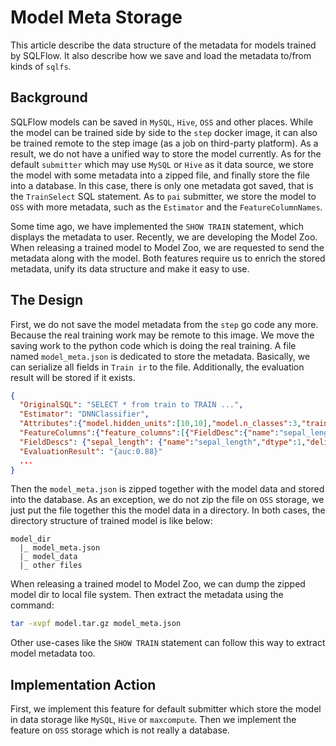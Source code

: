 # Model Meta Storage

This article describe the data structure of the metadata for models trained by SQLFlow.  It also describe how we save and load the metadata to/from kinds of `sqlfs`.

## Background
SQLFlow models can be saved in `MySQL`, `Hive`, `OSS` and other places.  While the model can be trained side by side to the `step` docker image, it can also be trained remote to the step image (as a job on third-party platform).  As a result, we do not have a unified way to store the model currently.  As for the default `submitter` which may use `MySQL` or `Hive` as it data source, we store the model with some metadata into a zipped file, and finally store the file into a database.  In this case, there is only one metadata got saved, that is the `TrainSelect` SQL statement.  As to `pai` submitter, we store the model to `OSS` with more metadata, such as the `Estimator` and the `FeatureColumnNames`.

Some time ago, we have implemented the `SHOW TRAIN` statement, which displays the metadata to user.  Recently, we are developing the Model Zoo.  When releasing a trained model to Model Zoo, we are requested to send the metadata along with the model.  Both features require us to enrich the stored metadata, unify its data structure and make it easy to use.

## The Design
First, we do not save the model metadata from the `step` go code any more.  Because the real training work may be remote to this image.  We move the saving work to the python code which is doing the real training.  A file named `model_meta.json` is dedicated to store the metadata.  Basically, we can serialize all fields in `Train ir` to the file.  Additionally, the evaluation result will be stored if it exists.
```json
{
  "OriginalSQL": "SELECT * from train to TRAIN ...",
  "Estimator": "DNNClassifier",
  "Attributes":{"model.hidden_units":[10,10],"model.n_classes":3,"train.batch_size":1},
  "FeatureColumns":{"feature_columns":[{"FieldDesc":{"name":"sepal_length","dtype":1,"delimiter":"","shape":[1],"is_sparse":false,"vocabulary":null,"MaxID":0}}]},
  "FieldDescs": {"sepal_length": {"name":"sepal_length","dtype":1,"delimiter":"","shape":[1],"is_sparse":false,"vocabulary":null,"MaxID":0}},
  "EvaluationResult": "{auc:0.88}"
  ...
}

```
Then the `model_meta.json` is zipped together with the model data and stored into the database.  As an exception, we do not zip the file on `OSS` storage, we just put the file together this the model data in a directory. In both cases, the directory structure of trained model is like below:
```text
model_dir
  |_ model_meta.json
  |_ model_data
  |_ other files
```

When releasing a trained model to Model Zoo, we can dump the zipped model dir to local file system.  Then extract the metadata using the command:
```bash
tar -xvpf model.tar.gz model_meta.json
```
Other use-cases like the `SHOW TRAIN` statement can follow this way to extract model metadata too.

## Implementation Action

First, we implement this feature for default submitter which store the model in data storage like `MySQL`, `Hive` or `maxcompute`.  Then we implement the feature on `OSS` storage which is not really a database.
